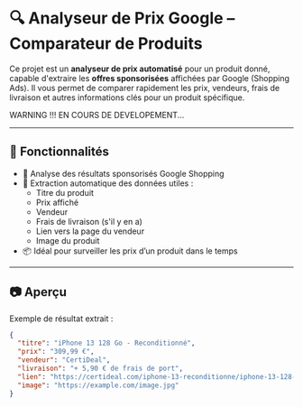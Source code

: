 # 🔍 Analyseur de Prix Google – Comparateur de Produits

Ce projet est un **analyseur de prix automatisé** pour un produit donné, capable d'extraire les **offres sponsorisées** affichées par Google (Shopping Ads). Il vous permet de comparer rapidement les prix, vendeurs, frais de livraison et autres informations clés pour un produit spécifique.

WARNING !!! EN COURS DE DEVELOPEMENT...

---

## 🚀 Fonctionnalités

- 🛒 Analyse des résultats sponsorisés Google Shopping
- 💬 Extraction automatique des données utiles :
  - Titre du produit
  - Prix affiché
  - Vendeur
  - Frais de livraison (s'il y en a)
  - Lien vers la page du vendeur
  - Image du produit
- 📦 Idéal pour surveiller les prix d’un produit dans le temps

---

## 📷 Aperçu

Exemple de résultat extrait :

```json
{
  "titre": "iPhone 13 128 Go - Reconditionné",
  "prix": "309,99 €",
  "vendeur": "CertiDeal",
  "livraison": "+ 5,90 € de frais de port",
  "lien": "https://certideal.com/iphone-13-reconditionne/iphone-13-128-go-lumiere-stellaire-6844",
  "image": "https://example.com/image.jpg"
}

